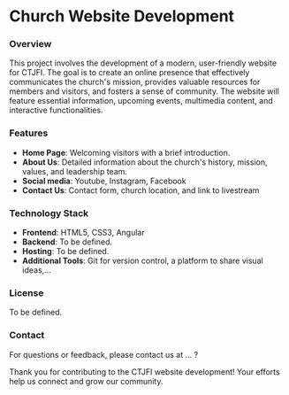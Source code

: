 # Church Website Development
### Overview
This project involves the development of a modern, user-friendly website for CTJFI. The goal is to create an online presence that effectively communicates the church's mission, provides valuable resources for members and visitors, and fosters a sense of community. The website will feature essential information, upcoming events, multimedia content, and interactive functionalities.

### Features
- **Home Page**: Welcoming visitors with a brief introduction.
- **About Us**: Detailed information about the church's history, mission, values, and leadership team.
- **Social media**: Youtube, Instagram, Facebook
- **Contact Us**: Contact form, church location, and link to livestream

### Technology Stack
- **Frontend**:
HTML5, CSS3, Angular
- **Backend**:
To be defined.
- **Hosting**:
To be defined.
- **Additional Tools**:
Git for version control, a platform to share visual ideas,...

### License
To be defined.

### Contact
For questions or feedback, please contact us at ... ?

Thank you for contributing to the CTJFI website development! Your efforts help us connect and grow our community.
